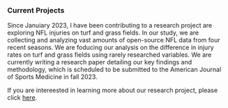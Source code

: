 ### Current Projects

Since Januiary 2023, I have been contributing to a research project are exploring NFL injuries on turf and grass fields. In our study, we are collecting and analyzing vast amounts of open-source NFL data from four recent seasons. We are foducing our analysis on the difference in injury rates on turf and grass fields using rarely researched variables. We are currently writing a research paper detailing our key findings and methodology, which is scheduled to be submitted to the American Journal of Sports Medicine in fall 2023.

If you are intereested in learning more about our research project, please click [here](https://github.com/sammieerne/NFL-Injury-Analysis).

